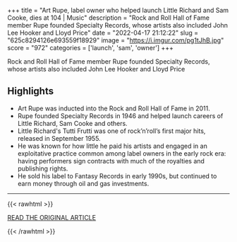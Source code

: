 +++
title = "Art Rupe, label owner who helped launch Little Richard and Sam Cooke, dies at 104 | Music"
description = "Rock and Roll Hall of Fame member Rupe founded Specialty Records, whose artists also included John Lee Hooker and Lloyd Price"
date = "2022-04-17 21:12:22"
slug = "625c8294126e693559f18929"
image = "https://i.imgur.com/pg1tJhB.jpg"
score = "972"
categories = ['launch', 'sam', 'owner']
+++

Rock and Roll Hall of Fame member Rupe founded Specialty Records, whose artists also included John Lee Hooker and Lloyd Price

## Highlights

- Art Rupe was inducted into the Rock and Roll Hall of Fame in 2011.
- Rupe founded Specialty Records in 1946 and helped launch careers of Little Richard, Sam Cooke and others.
- Little Richard's Tutti Frutti was one of rock’n’roll’s first major hits, released in September 1955.
- He was known for how little he paid his artists and engaged in an exploitative practice common among label owners in the early rock era: having performers sign contracts with much of the royalties and publishing rights.
- He sold his label to Fantasy Records in early 1990s, but continued to earn money through oil and gas investments.

---

{{< rawhtml >}}
  <p class="article-category">
    <a target="_blank" href="https://www.theguardian.com/music/2022/apr/17/art-rupe-label-owner-who-helped-launch-little-richard-and-sam-cooke-dies-at-104">READ THE ORIGINAL ARTICLE</a>
  </p>
{{< /rawhtml >}}
